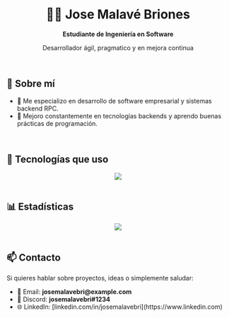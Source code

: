 <!-- Encabezado -->
<div align="center">
  <h1>👨‍💻 Jose Malavé Briones</h1>
  <p><strong>Estudiante de Ingeniería en Software </strong></p>
  <p>Desarrollador ágil, pragmatico y en mejora continua</p>
</div>

<br/>

<!-- Sobre mí -->
<h2>📌 Sobre mí</h2>
<ul>
  <li>🎯 Me especializo en desarrollo de software empresarial y sistemas backend RPC.</li>
  <li>🚀 Mejoro constantemente en tecnologías backends y aprendo buenas prácticas de programación.</li>
</ul>

<br/>

<!-- Tecnologías -->
<h2>🧰 Tecnologías que uso</h3>
<div align="center">
  <a href="https://skillicons.dev">
    <img src="https://skillicons.dev/icons?i=cs,java,flutter,html,css,js,mysql,git&theme=light" />
  </a>
</div>

<br/>

<!-- Estadísticas -->
<h2>📊 Estadísticas</h2>
<div align="center">
  <img src="https://github-readme-stats.anuraghazra1.vercel.app/api/top-langs/?username=josemalavebri&layout=compact&theme=graywhite&hide_border=true" />
</div>

<br/>

<!-- Contacto -->
<h2>📫 Contacto</h2>
<p>
  Si quieres hablar sobre proyectos, ideas o simplemente saludar:
</p>
<ul>
  <li>📧 Email: <strong>josemalavebri@example.com</strong></li>
  <li>💬 Discord: <strong>josemalavebri#1234</strong></li>
  <li>🌐 LinkedIn: [linkedin.com/in/josemalavebri](https://www.linkedin.com)</li>
</ul>
